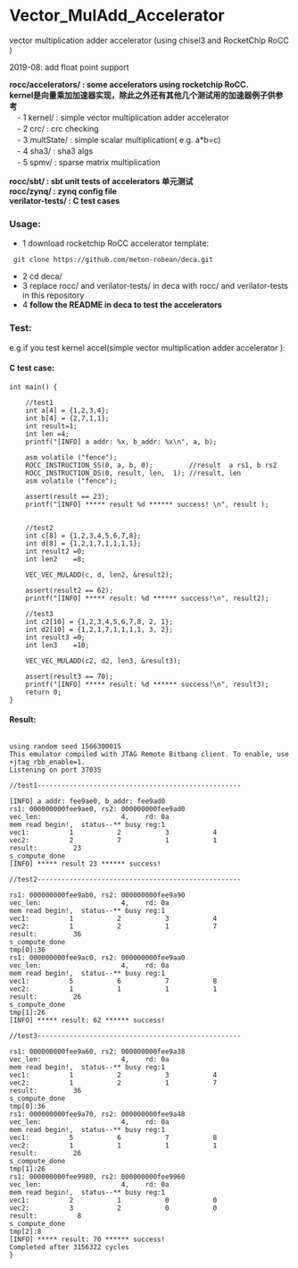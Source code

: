 # Vector_MulAdd_Accelerator
vector multiplication adder accelerator (using chisel3 and RocketChip RoCC )  

2019-08: add float point support  

**rocc/accelerators/ : some accelerators using rocketchip RoCC.**  
**kernel是向量乘加加速器实现，除此之外还有其他几个测试用的加速器例子供参考**  
　- 1 kernel/ : simple vector multiplication adder accelerator   
　- 2 crc/ : crc checking   
　- 3 multState/ : simple scalar multiplication( e.g. a*b=c)  
　- 4 sha3/ : sha3 algs  
　- 5 spmv/ : sparse matrix multiplication  
 
**rocc/sbt/ : sbt unit tests of accelerators 单元测试**   
**rocc/zynq/ : zynq config file**   
**verilator-tests/ : C test cases**      


### Usage:  
 - 1 download rocketchip RoCC accelerator template:  
 ```
  git clone https://github.com/meton-robean/deca.git  
 ```
 - 2 cd deca/    
 - 3 replace rocc/ and verilator-tests/ in deca with rocc/ and verilator-tests in this repository  
 - 4 **follow the README in deca to test the accelerators**   
   
### Test:  
e.g.if you test kernel accel(simple vector multiplication adder accelerator ):  

#### C test case:
```
int main() {
    
    //test1
    int a[4] = {1,2,3,4};
    int b[4] = {2,7,1,1};
    int result=1;
    int len =4;
    printf("[INFO] a addr: %x, b_addr: %x\n", a, b);

    asm volatile ("fence");
    ROCC_INSTRUCTION_SS(0, a, b, 0);         //result  a rs1, b rs2
    ROCC_INSTRUCTION_DS(0, result, len,  1); //result, len
    asm volatile ("fence");

    assert(result == 23);
    printf("[INFO] ***** result %d ****** success! \n", result );


    //test2
    int c[8] = {1,2,3,4,5,6,7,8};
    int d[8] = {1,2,1,7,1,1,1,1};
    int result2 =0;
    int len2    =8;

    VEC_VEC_MULADD(c, d, len2, &result2);

    assert(result2 == 62);
    printf("[INFO] ***** result: %d ****** success!\n", result2);

    //test3
    int c2[10] = {1,2,3,4,5,6,7,8, 2, 1};
    int d2[10] = {1,2,1,7,1,1,1,1, 3, 2};
    int result3 =0;
    int len3    =10;

    VEC_VEC_MULADD(c2, d2, len3, &result3);

    assert(result3 == 70);
    printf("[INFO] ***** result: %d ****** success!\n", result3);
    return 0;
}

```
#### Result:  
```
  
using random seed 1566300015  
This emulator compiled with JTAG Remote Bitbang client. To enable, use +jtag_rbb_enable=1.  
Listening on port 37035  

//test1---------------------------------------------------  

[INFO] a addr: fee9ae0, b_addr: fee9ad0  
rs1: 000000000fee9ae0, rs2: 000000000fee9ad0  
vec_len:                    4,    rd: 0a  
mem read begin!,  status--** busy reg:1  
vec1:          1           2           3           4   
vec2:          2           7           1           1   
result:         23  
s_compute_done  
[INFO] ***** result 23 ****** success!   

//test2---------------------------------------------------  

rs1: 000000000fee9ab0, rs2: 000000000fee9a90  
vec_len:                    4,    rd: 0a  
mem read begin!,  status--** busy reg:1  
vec1:          1           2           3           4   
vec2:          1           2           1           7   
result:         36  
s_compute_done  
tmp[0]:36  
rs1: 000000000fee9ac0, rs2: 000000000fee9aa0  
vec_len:                    4,    rd: 0a   
mem read begin!,  status--** busy reg:1   
vec1:          5           6           7           8    
vec2:          1           1           1           1   
result:         26   
s_compute_done   
tmp[1]:26  
[INFO] ***** result: 62 ****** success!  

//test3---------------------------------------------------  

rs1: 000000000fee9a60, rs2: 000000000fee9a38  
vec_len:                    4,    rd: 0a  
mem read begin!,  status--** busy reg:1  
vec1:          1           2           3           4   
vec2:          1           2           1           7   
result:         36  
s_compute_done  
tmp[0]:36  
rs1: 000000000fee9a70, rs2: 000000000fee9a48  
vec_len:                    4,    rd: 0a  
mem read begin!,  status--** busy reg:1  
vec1:          5           6           7           8   
vec2:          1           1           1           1   
result:         26  
s_compute_done  
tmp[1]:26  
rs1: 000000000fee9980, rs2: 000000000fee9960  
vec_len:                    4,    rd: 0a  
mem read begin!,  status--** busy reg:1  
vec1:          2           1           0           0    
vec2:          3           2           0           0    
result:          8  
s_compute_done  
tmp[2]:8  
[INFO] ***** result: 70 ****** success!  
Completed after 3156322 cycles  
}  
```
  
 

 



